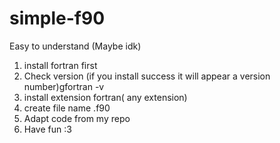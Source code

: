 # simple-f90
Easy to understand (Maybe idk)

1. install fortran first
2. Check version (if you install success it will appear a version number)gfortran -v
3. install extension fortran( any extension)
4. create file name <name>.f90
5. Adapt code from my repo
6. Have fun :3
